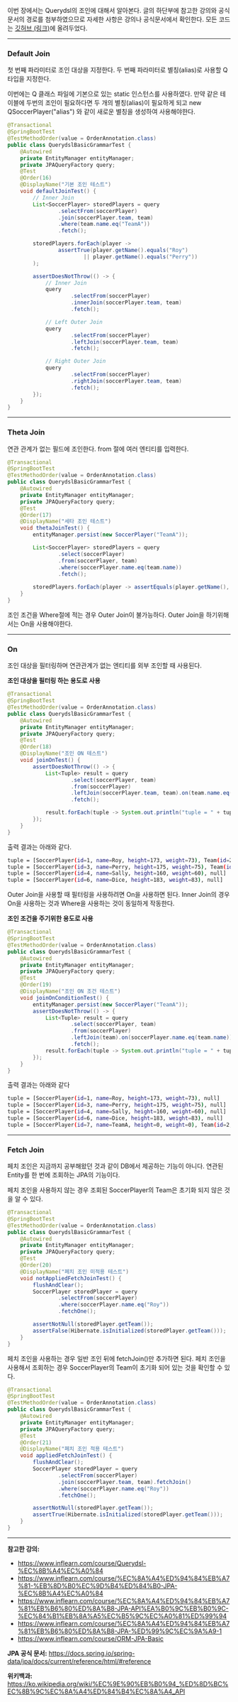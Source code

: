 이번 장에서는 Querydsl의 조인에 대해서 알아본다.
글의 하단부에 참고한 강의와 공식문서의 경로를 첨부하였으므로 자세한 사항은 강의나 공식문서에서 확인한다.
모든 코드는 [깃허브 (링크)](https://github.com/roy-zz/querydsl)에 올려두었다.

---

### Default Join

첫 번째 파라미터로 조인 대상을 지정한다.
두 번째 파라미터로 별칭(alias)로 사용할 Q 타입을 지정한다.

이번에는 Q 클래스 파일에 기본으로 있는 static 인스턴스를 사용하였다.
만약 같은 테이블에 두번의 조인이 필요하다면 두 개의 별칭(alias)이 필요하게 되고 
new QSoccerPlayer("alias") 와 같이 새로운 별칭을 생성하여 사용해야한다.

```java
@Transactional
@SpringBootTest
@TestMethodOrder(value = OrderAnnotation.class)
public class QuerydslBasicGrammarTest {
    @Autowired
    private EntityManager entityManager;
    private JPAQueryFactory query;
    @Test
    @Order(16)
    @DisplayName("기본 조인 테스트")
    void defaultJoinTest() {
        // Inner Join
        List<SoccerPlayer> storedPlayers = query
                .selectFrom(soccerPlayer)
                .join(soccerPlayer.team, team)
                .where(team.name.eq("TeamA"))
                .fetch();

        storedPlayers.forEach(player ->
                assertTrue(player.getName().equals("Roy")
                        || player.getName().equals("Perry"))
        );

        assertDoesNotThrow(() -> {
            // Inner Join
            query
                    .selectFrom(soccerPlayer)
                    .innerJoin(soccerPlayer.team, team)
                    .fetch();

            // Left Outer Join
            query
                    .selectFrom(soccerPlayer)
                    .leftJoin(soccerPlayer.team, team)
                    .fetch();

            // Right Outer Join
            query
                    .selectFrom(soccerPlayer)
                    .rightJoin(soccerPlayer.team, team)
                    .fetch();
        });
    }
}
```

---

### Theta Join

연관 관계가 없는 필드에 조인한다.
from 절에 여러 엔티티를 입력한다.

```java
@Transactional
@SpringBootTest
@TestMethodOrder(value = OrderAnnotation.class)
public class QuerydslBasicGrammarTest {
    @Autowired
    private EntityManager entityManager;
    private JPAQueryFactory query;
    @Test
    @Order(17)
    @DisplayName("세타 조인 테스트")
    void thetaJoinTest() {
        entityManager.persist(new SoccerPlayer("TeamA"));

        List<SoccerPlayer> storedPlayers = query
                .select(soccerPlayer)
                .from(soccerPlayer, team)
                .where(soccerPlayer.name.eq(team.name))
                .fetch();
        
        storedPlayers.forEach(player -> assertEquals(player.getName(), "TeamA"));
    }
}
```

조인 조건을 Where절에 적는 경우 Outer Join이 불가능하다.
Outer Join을 하기위해서는 On을 사용해야한다.

---

### On

조인 대상을 필터링하며 연관관계가 없는 엔티티를 외부 조인할 때 사용된다.

**조인 대상을 필터링 하는 용도로 사용**

```java
@Transactional
@SpringBootTest
@TestMethodOrder(value = OrderAnnotation.class)
public class QuerydslBasicGrammarTest {
    @Autowired
    private EntityManager entityManager;
    private JPAQueryFactory query;
    @Test
    @Order(18)
    @DisplayName("조인 ON 테스트")
    void joinOnTest() {
        assertDoesNotThrow(() -> {
            List<Tuple> result = query
                    .select(soccerPlayer, team)
                    .from(soccerPlayer)
                    .leftJoin(soccerPlayer.team, team).on(team.name.eq("TeamA"))
                    .fetch();

            result.forEach(tuple -> System.out.println("tuple = " + tuple));
        });
    }
}
```

출력 결과는 아래와 같다.

```bash
tuple = [SoccerPlayer(id=1, name=Roy, height=173, weight=73), Team(id=2, name=TeamA)]
tuple = [SoccerPlayer(id=3, name=Perry, height=175, weight=75), Team(id=2, name=TeamA)]
tuple = [SoccerPlayer(id=4, name=Sally, height=160, weight=60), null]
tuple = [SoccerPlayer(id=6, name=Dice, height=183, weight=83), null]
```

Outer Join을 사용할 때 필터링을 사용하려면 On을 사용하면 된다.
Inner Join의 경우 On을 사용하는 것과 Where을 사용하는 것이 동일하게 작동한다.

**조인 조건을 주기위한 용도로 사용**

```java
@Transactional
@SpringBootTest
@TestMethodOrder(value = OrderAnnotation.class)
public class QuerydslBasicGrammarTest {
    @Autowired
    private EntityManager entityManager;
    private JPAQueryFactory query;
    @Test
    @Order(19)
    @DisplayName("조인 ON 조건 테스트")
    void joinOnConditionTest() {
        entityManager.persist(new SoccerPlayer("TeamA"));
        assertDoesNotThrow(() -> {
            List<Tuple> result = query
                    .select(soccerPlayer, team)
                    .from(soccerPlayer)
                    .leftJoin(team).on(soccerPlayer.name.eq(team.name))
                    .fetch();
            result.forEach(tuple -> System.out.println("tuple = " + tuple));
        });
    }
}
```

출력 결과는 아래와 같다

```bash
tuple = [SoccerPlayer(id=1, name=Roy, height=173, weight=73), null]
tuple = [SoccerPlayer(id=3, name=Perry, height=175, weight=75), null]
tuple = [SoccerPlayer(id=4, name=Sally, height=160, weight=60), null]
tuple = [SoccerPlayer(id=6, name=Dice, height=183, weight=83), null]
tuple = [SoccerPlayer(id=7, name=TeamA, height=0, weight=0), Team(id=2, name=TeamA)]
```

---

### Fetch Join

페치 조인은 지금까지 공부해왔던 것과 같이 DB에서 제공하는 기능이 아니다.
연관된 Entity를 한 번에 조회하는 JPA의 기능이다.

페치 조인을 사용하지 않는 경우 조회된 SoccerPlayer의 Team은 초기화 되지 않은 것을 알 수 있다.

```java
@Transactional
@SpringBootTest
@TestMethodOrder(value = OrderAnnotation.class)
public class QuerydslBasicGrammarTest {
    @Autowired
    private EntityManager entityManager;
    private JPAQueryFactory query;
    @Test
    @Order(20)
    @DisplayName("페치 조인 미적용 테스트")
    void notAppliedFetchJoinTest() {
        flushAndClear();
        SoccerPlayer storedPlayer = query
                .selectFrom(soccerPlayer)
                .where(soccerPlayer.name.eq("Roy"))
                .fetchOne();

        assertNotNull(storedPlayer.getTeam());
        assertFalse(Hibernate.isInitialized(storedPlayer.getTeam()));
    }
}
```

페치 조인을 사용하는 경우 일반 조인 뒤에 fetchJoin()만 추가하면 된다.
페치 조인을 사용해서 조회하는 경우 SoccerPlayer의 Team이 초기화 되어 있는 것을 확인할 수 있다.

```java
@Transactional
@SpringBootTest
@TestMethodOrder(value = OrderAnnotation.class)
public class QuerydslBasicGrammarTest {
    @Autowired
    private EntityManager entityManager;
    private JPAQueryFactory query;
    @Test
    @Order(21)
    @DisplayName("페치 조인 적용 테스트")
    void appliedFetchJoinTest() {
        flushAndClear();
        SoccerPlayer storedPlayer = query
                .selectFrom(soccerPlayer)
                .join(soccerPlayer.team, team).fetchJoin()
                .where(soccerPlayer.name.eq("Roy"))
                .fetchOne();

        assertNotNull(storedPlayer.getTeam());
        assertTrue(Hibernate.isInitialized(storedPlayer.getTeam()));
    }
}
```

---

**참고한 강의:**

- https://www.inflearn.com/course/Querydsl-%EC%8B%A4%EC%A0%84
- https://www.inflearn.com/course/%EC%8A%A4%ED%94%84%EB%A7%81-%EB%8D%B0%EC%9D%B4%ED%84%B0-JPA-%EC%8B%A4%EC%A0%84
- https://www.inflearn.com/course/%EC%8A%A4%ED%94%84%EB%A7%81%EB%B6%80%ED%8A%B8-JPA-API%EA%B0%9C%EB%B0%9C-%EC%84%B1%EB%8A%A5%EC%B5%9C%EC%A0%81%ED%99%94
- https://www.inflearn.com/course/%EC%8A%A4%ED%94%84%EB%A7%81%EB%B6%80%ED%8A%B8-JPA-%ED%99%9C%EC%9A%A9-1
- https://www.inflearn.com/course/ORM-JPA-Basic

**JPA 공식 문서:** https://docs.spring.io/spring-data/jpa/docs/current/reference/html/#reference

**위키백과:** https://ko.wikipedia.org/wiki/%EC%9E%90%EB%B0%94_%ED%8D%BC%EC%8B%9C%EC%8A%A4%ED%84%B4%EC%8A%A4_API